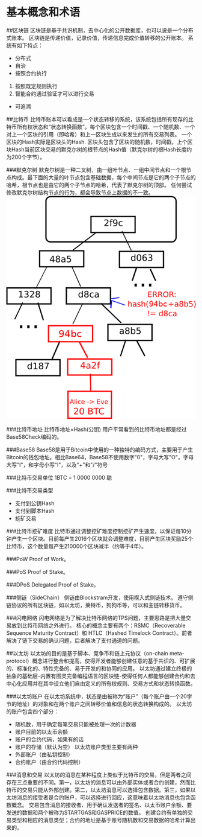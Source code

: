 # 基本概念和术语

##区块链
区块链是基于共识机制，去中心化的公开数据库，也可以说是一个分布式账本。
区块链是传递价值，记录价值，传递信息完成价值转移的公开账本。
系统有如下特点：
- 分布式
- 自治
- 按照合约执行
 1. 按照既定规则执行
 2. 智能合约通过验证才可以进行交易
- 可追溯

##比特币
比特币账本可以看成是一个状态转移的系统，该系统包括所有现存的比特币所有权状态和“状态转换函数”。每个区块包含一个时间戳、一个随机数、一个对上一个区块的引用（即哈希）和上一区块生成以来发生的所有交易列表。
一个区块的Hash实际是区块头的Hash.
区块头包含了区块的随机数，时间戳，上个区块Hash当前区块交易的默克尔树的根节点的Hash值（默克尔树的根Hash长度约为200个字节）。

###默克尔树
默克尔树是一种二叉树，由一组叶节点、一组中间节点和一个根节点构成。最下面的大量的叶节点包含基础数据，每个中间节点是它的两个子节点的哈希，根节点也是由它的两个子节点的哈希，代表了默克尔树的顶部。
任何尝试修改默克尔树结构节点的行为，都会导致节点上数据的不一致。
![默克尔树](./img/merkletreeerr.png)

###比特币地址
比特币地址=Hash(公钥)
用户平常看到的比特币地址都是经过Base58Check编码的。

###Base58
Base58是用于Bitcoin中使用的一种独特的编码方式，主要用于产生Bitcoin的钱包地址。相比Base64，Base58不使用数字"0"，字母大写"O"，字母大写"I"，和字母小写"l"，以及"+"和"/"符号

###比特币交易单位
1BTC = 1 0000 0000 聪

###比特币交易类型
- 支付到公钥Hash
- 支付到脚本Hash
- 挖矿交易

###比特币挖矿难度
比特币通过调整挖矿难度控制挖矿产生速度，以保证每10分钟产生一个区块。目前每产生2016个区块就会调整难度，目前产生区块奖励25个比特币，这个数量每产生210000个区块减半（约等于4年）。

###PoW
Proof of Work。

###PoS
Proof of Stake。

###DPoS
Delegated Proof of Stake。

###侧链（SideChain）
侧链由Blockstram开发，使用楔入式侧链技术。
遵守侧链协议的所有区块链，如以太坊，莱特币，狗狗币等，可以和主链转移货币。

###闪电网络
闪电网络是为了解决比特币网络的TPS问题，主要思路是把大量交易放到比特币网络之外进行。
核心的概念主要有两个：RSMC（Recoverable Sequence Maturity Contract）和 HTLC（Hashed Timelock Contract）。前者解决了链下交易的确认问题，后者解决了支付通道的问题。

##以太坊
以太坊的目的是基于脚本、竞争币和链上元协议（on-chain meta-protocol）概念进行整合和提高，使得开发者能够创建任意的基于共识的、可扩展的、标准化的、特性完备的、易于开发的和协同的应用。
以太坊通过建立终极的抽象的基础层-内置有图灵完备编程语言的区块链-使得任何人都能够创建合约和去中心化应用并在其中设立他们自由定义的所有权规则、交易方式和状态转换函数。

###以太坊账户
在以太坊系统中，状态是由被称为“账户”（每个账户由一个20字节的地址）的对象和在两个账户之间转移价值和信息的状态转换构成的。
以太坊的账户包含四个部分：
- 随机数，用于确定每笔交易只能被处理一次的计数器
- 账户目前的以太币余额
- 账户的合约代码，如果有的话
- 账户的存储（默认为空）
以太坊账户类型主要有两种
- 外部账户（由私钥控制）
- 合约账户（由合约代码控制）

###消息和交易
以太坊的消息在某种程度上类似于比特币的交易，但是两者之间存在三点重要的不同。第一，以太坊的消息可以由外部实体或者合约创建，然而比特币的交易只能从外部创建。第二，以太坊消息可以选择包含数据。第三，如果以太坊消息的接受者是合约账户，可以选择进行回应，这意味着以太坊消息也包含函数概念。
交易包含消息的接收者、用于确认发送者的签名、以太币账户余额、要发送的数据和两个被称为STARTGAS和GASPRICE的数值。
创建合约有单独的交易类型和相应的消息类型；合约的地址是基于账号随机数和交易数据的哈希计算出来的。


